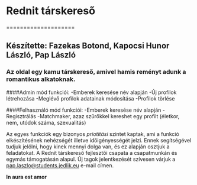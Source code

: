# Rednit társkereső
====================
## Készítette: Fazekas Botond, Kapocsi Hunor László, Pap László
### Az oldal egy kamu társkereső, amivel hamis reményt adunk a romantikus alkatoknak. 

####Admin mód funkciói:
-Emberek keresése név alapján
-Új profilok létrehozása
-Meglévő profilok adatainak módosítása
-Profilok törlése

####Felhasználó mód funkciói:
-Emberek keresése név alapján
-Regisztrálás
-Matchmaker, azaz szűrőkkel kereshet egy profilt (életkor, nem, utódok száma, szexualitás)

Az egyes funkciók egy bizonyos *priotitási* szintet kaptak, ami a funkció elkészítésének nehézségét illetve időigényességét jelzi.
Ennek segítségével tudjuk jelölni, hogy kinek mennyi dolga van, és ez alapján osztjuk a feladatokat.
A Rednit társkereső fejlesztői csapata a csapatmunkán és egymás támogatásán alapul.
Új tagok jelentkezését szívesen várjuk a pap.laszlo@students.jedlik.eu e-mail címen.

**In aura est amor**
